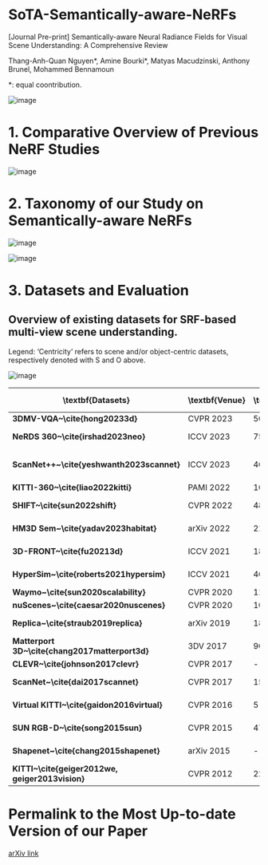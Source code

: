 # SoTA-Semantically-aware-NeRFs
[Journal Pre-print] Semantically-aware Neural Radiance Fields for Visual Scene Understanding: A Comprehensive Review

Thang-Anh-Quan Nguyen*, Amine Bourki*, Matyas Macudzinski, Anthony Brunel, Mohammed Bennamoun

*: equal coontribution.

![image](https://github.com/abourki/SoTA-Semantically-aware-NeRFs/assets/12202074/e5f83286-2b00-49ef-95d7-eb987c99624f)

# 1. Comparative Overview of Previous NeRF Studies

![image](https://github.com/abourki/SoTA-Semantically-aware-NeRFs/assets/12202074/b49c5b27-8ba3-4f89-b2da-045ae4e7b4ad)

# 2. Taxonomy of our Study on Semantically-aware NeRFs

![image](https://github.com/abourki/SoTA-Semantically-aware-NeRFs/assets/12202074/1f4d4f96-f5b9-404d-96e7-2a9dafbfc1f8)

![image](https://github.com/abourki/SoTA-Semantically-aware-NeRFs/assets/12202074/c6418018-5304-45d3-8f0e-e02983ec7174)



# 3. Datasets and Evaluation

## Overview of existing datasets for SRF-based multi-view scene understanding.
Legend: ‘Centricity’ refers to scene and/or object-centric datasets, respectively denoted with S and O above.

![image](https://github.com/abourki/SoTA-Semantically-aware-NeRFs/assets/12202074/f6b35395-9187-43cc-ad7d-d263fc1a60df)




| **\textbf{Datasets}**                           | **\textbf{Venue}** | **\textbf{\#Scenes}** | **\textbf{\#Imgs}** | **\textbf{Centricity}** | **\textbf{Type}** | **\textbf{Data Modalities}** | **\textbf{Annotations}**                  | **\textbf{URL}**                                                                        |
|-------------------------------------------------|--------------------|-----------------------|---------------------|-------------------------|-------------------|------------------------------|-------------------------------------------|-----------------------------------------------------------------------------------------|
| **3DMV-VQA~\cite{hong20233d}**                  | CVPR 2023          | 5000                  | 600K                | S+O                     | Indoor            | RGB                          | Visual question \                         | [URL](https://vis-www.cs.umass.edu/3d-clr/}{\faLink})          |
| **NeRDS 360~\cite{irshad2023neo}**              | ICCV 2023          | 75                    | 15k                 | S+O                     | Urban             | Synthetic                    | \makecell[l]{3D object boxes              |
| **ScanNet++~\cite{yeshwanth2023scannet}**       | ICCV 2023          | 460                   | 3.7M                | S                       | Indoor            | RGB-D                        | \makecell[l]{2D/3D panoptic segmentation} | \Dhref{https://cy94.github.io/scannetpp/}{\faLink}                                      |
| **KITTI-360~\cite{liao2022kitti}**              | PAMI 2022          | 10                    | 150K                | S+O                     | Urban             | RGB                          | LiDAR                                     | \makecell[l]{2D/3D object boxes                                                         |
| **SHIFT~\cite{sun2022shift}**                   | CVPR 2022          | 4850                  | 2.5M                | S+O                     | Urban             | Synthetic                    | \makecell[l]{2D/3D object boxes           |
| **HM3D Sem~\cite{yadav2023habitat}**            | arXiv 2022         | 216                   | -                   | S                       | Indoor            | Mesh                         | 3D semantic segmentation                  | \Dhref{https://aihabitat.org/datasets/hm3d-semantics/}{\faLink}                         |
| **3D-FRONT~\cite{fu20213d}**                    | ICCV 2021          | 18968                 | -                   | S+O                     | Indoor            | Synthetic                    | 3D semantic segmentation                  | \Dhref{https://tianchi.aliyun.com/specials/promotion/alibaba-3d-scene-dataset}{\faLink} |
| **HyperSim~\cite{roberts2021hypersim}**         | ICCV 2021          | 461                   | 77.4K               | S+O                     | Indoor            | Synthetic                    | \makecell[l]{2D/3D object boxes           |
| **Waymo~\cite{sun2020scalability}**             | CVPR 2020          | 1150                  | 1M                  | S+O                     | Urban             | RGB                          | LiDAR                                     | \makecell[l]{2D/3D object boxes                                                         |
| **nuScenes~\cite{caesar2020nuscenes}**          | CVPR 2020          | 1000                  | 1.4M                | S+O                     | Urban             | RGB                          | LiDAR                                     | \makecell[l]{3D object boxes                                                            |
| **Replica~\cite{straub2019replica}**            | arXiv 2019         | 18                    | -                   | S                       | Indoor            | Mesh                         | 2D/3D panoptic segmentation               | \Dhref{https://github.com/facebookresearch/Replica-Dataset}{\faLink}                    |
| **Matterport 3D~\cite{chang2017matterport3d}**  | 3DV 2017           | 90                    | 194.4K              | S                       | Indoor            | RGB-D                        | 2D/3D panoptic segmentation               | \Dhref{https://niessner.github.io/Matterport//}{\faLink}                                |
| **CLEVR~\cite{johnson2017clevr}**               | CVPR 2017          | -                     | 100K                | O                       | Indoor            | Synthetic                    | Visual question \                         | answer                                                                                  | \Dhref{https://cs.stanford.edu/people/jcjohns/clevr/}{\faLink} |
| **ScanNet~\cite{dai2017scannet}**               | CVPR 2017          | 1513                  | 2.5M                | S+O                     | Indoor            | RGB-D                        | \makecell[l]{3D object boxes              |
| **Virtual KITTI~\cite{gaidon2016virtual}**      | CVPR 2016          | 5                     | 17K                 | S+O                     | Urban             | Synthetic                    | \makecell[l]{2D/3D object boxes           |
| **SUN RGB-D~\cite{song2015sun}**                | CVPR 2015          | 47                    | 10.3K               | S+O                     | Indoor            | RGB-D                        | \makecell[l]{2D/3D object boxes           |
| **Shapenet~\cite{chang2015shapenet}**           | arXiv 2015         | -                     | -                   | O                       | Objects           | CAD model                    | 3D part segmentation                      | \Dhref{https://shapenet.org/}{\faLink}                                                  |
| **KITTI~\cite{geiger2012we, geiger2013vision}** | CVPR 2012          | 22                    | 15K                 | S+O                     | Urban             | RGB                          | LiDAR                                     | \makecell[l]{2D/3D object boxes                                                         |

# Permalink to the Most Up-to-date Version of our Paper

[arXiv link](https:google.com)
